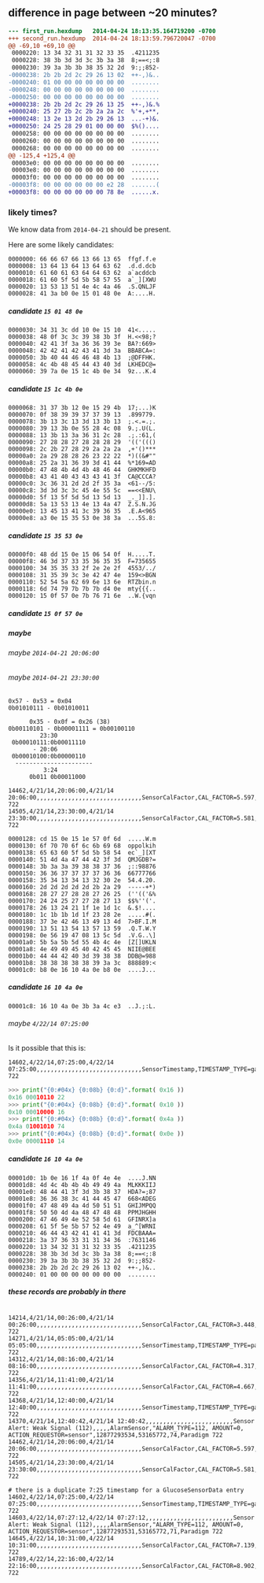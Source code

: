 ## difference in page between ~20 minutes?

```diff
--- first_run.hexdump	2014-04-24 18:13:35.164719200 -0700
+++ second_run.hexdump	2014-04-24 18:13:59.796720047 -0700
@@ -69,10 +69,10 @@
 0000220: 13 34 32 31 31 32 33 35  .4211235
 0000228: 38 3b 3d 3d 3c 3b 3a 38  8;==<;:8
 0000230: 39 3a 3b 3b 38 35 32 2d  9:;;852-
-0000238: 2b 2b 2d 2c 29 26 13 02  ++-,)&..
-0000240: 01 00 00 00 00 00 00 00  ........
-0000248: 00 00 00 00 00 00 00 00  ........
-0000250: 00 00 00 00 00 00 00 00  ........
+0000238: 2b 2b 2d 2c 29 26 13 25  ++-,)&.%
+0000240: 25 27 2b 2c 2b 2a 2a 2c  %'+,+**,
+0000248: 13 2e 13 2d 2b 29 26 13  ...-+)&.
+0000250: 24 25 28 29 01 00 00 00  $%()....
 0000258: 00 00 00 00 00 00 00 00  ........
 0000260: 00 00 00 00 00 00 00 00  ........
 0000268: 00 00 00 00 00 00 00 00  ........
@@ -125,4 +125,4 @@
 00003e0: 00 00 00 00 00 00 00 00  ........
 00003e8: 00 00 00 00 00 00 00 00  ........
 00003f0: 00 00 00 00 00 00 00 00  ........
-00003f8: 00 00 00 00 00 00 e2 28  .......(
+00003f8: 00 00 00 00 00 00 78 8e  ......x.
```

### likely times?

We know data from `2014-04-21` should be present.

Here are some likely candidates:


    0000000: 66 66 67 66 13 66 13 65  ffgf.f.e
    0000008: 13 64 13 64 13 64 63 62  .d.d.dcb
    0000010: 61 60 61 63 64 64 63 62  a`acddcb
    0000018: 61 60 5f 5d 5b 58 57 55  a`_][XWU
    0000020: 13 53 13 51 4e 4c 4a 46  .S.QNLJF
    0000028: 41 3a b0 0e 15 01 48 0e  A:....H.

##### candidate `15 01 48 0e`

    0000030: 34 31 3c dd 10 0e 15 10  41<.....
    0000038: 48 0f 3c 3c 39 38 3b 3f  H.<<98;?
    0000040: 42 41 3f 3a 36 36 39 3e  BA?:669>
    0000048: 42 42 41 42 43 41 3d 3a  BBABCA=:
    0000050: 3b 40 44 46 46 48 4b 13  ;@DFFHK.
    0000058: 4c 4b 48 45 44 43 40 3d  LKHEDC@=
    0000060: 39 7a 0e 15 1c 4b 0e 34  9z...K.4

##### candidate `15 1c 4b 0e`

    0000068: 31 37 3b 12 0e 15 29 4b  17;...)K
    0000070: 0f 38 39 39 37 37 39 13  .899779.
    0000078: 3b 13 3c 13 3d 13 3b 13  ;.<.=.;.
    0000080: 39 13 3b 0e 55 28 4c 08  9.;.U(L.
    0000088: 13 3b 13 3a 36 31 2c 28  .;.:61,(
    0000090: 27 28 28 27 28 28 28 29  '(('((()
    0000098: 2c 2b 27 28 29 2a 2a 2a  ,+'()***
    00000a0: 2a 29 28 28 26 23 22 22  *)((&#""
    00000a8: 25 2a 31 36 39 3d 41 44  %*169=AD
    00000b0: 47 48 4b 4d 4b 48 46 44  GHKMKHFD
    00000b8: 43 41 40 43 43 43 41 3f  CA@CCCA?
    00000c0: 3c 36 31 2d 2d 2f 35 3a  <61--/5:
    00000c8: 3d 3d 3c 3c 45 4e 55 5c  ==<<ENU\
    00000d0: 5f 13 5f 5d 5d 13 5d 13  _._]].].
    00000d8: 5a 13 53 13 4e 13 4a 47  Z.S.N.JG
    00000e0: 13 45 13 41 3c 39 36 35  .E.A<965
    00000e8: a3 0e 15 35 53 0e 38 3a  ...5S.8:

##### candidate `15 35 53 0e`

    00000f0: 48 dd 15 0e 15 06 54 0f  H.....T.
    00000f8: 46 3d 37 33 35 36 35 35  F=735655
    0000100: 34 35 35 33 2f 2e 2e 2f  4553/../
    0000108: 31 35 39 3c 3e 42 47 4e  159<>BGN
    0000110: 52 54 5a 62 69 6e 13 6e  RTZbin.n
    0000118: 6d 74 79 7b 7b 7b d4 0e  mty{{{..
    0000120: 15 0f 57 0e 7b 76 71 6e  ..W.{vqn

##### candidate `15 0f 57 0e`

##### maybe
###### maybe `2014-04-21 20:06:00`
###### maybe `2014-04-21 23:30:00`
```
0x57 - 0x53 = 0x04
0b01010111 - 0b01010011

      0x35 - 0x0f = 0x26 (38)
0b00110101 - 0b00001111 = 0b00100110
         23:30
 0b00010111:0b00011110
       - 20:06
 0b00010100:0b00000110
  ----------------------
          3:24
      0b011 0b00011000
```
```csv
14462,4/21/14,20:06:00,4/21/14 20:06:00,,,,,,,,,,,,,,,,,,,,,,,,,,,,,,SensorCalFactor,CAL_FACTOR=5.597,12877294045,53165772,592,Paradigm 722
14505,4/21/14,23:30:00,4/21/14 23:30:00,,,,,,,,,,,,,,,,,,,,,,,,,,,,,,SensorCalFactor,CAL_FACTOR=5.581,12877294002,53165772,549,Paradigm 722
```

    0000128: cd 15 0e 15 1e 57 0f 6d  .....W.m
    0000130: 6f 70 70 6f 6c 6b 69 68  oppolkih
    0000138: 65 63 60 5f 5d 5b 58 54  ec`_][XT
    0000140: 51 4d 4a 47 44 42 3f 3d  QMJGDB?=
    0000148: 3b 3a 3a 39 38 38 37 36  ;::98876
    0000150: 36 36 37 37 37 37 36 36  66777766
    0000158: 35 34 13 34 13 32 30 2e  54.4.20.
    0000160: 2d 2d 2d 2d 2d 2b 2a 29  -----+*)
    0000168: 28 27 27 28 28 27 26 25  (''(('&%
    0000170: 24 24 25 27 27 28 27 13  $$%''('.
    0000178: 26 13 24 21 1f 1e 1d 1c  &.$!....
    0000180: 1c 1b 1b 1d 1f 23 28 2e  .....#(.
    0000188: 37 3e 42 46 13 49 13 4d  7>BF.I.M
    0000190: 13 51 13 54 13 57 13 59  .Q.T.W.Y
    0000198: 0e 56 19 47 08 13 5c 5d  .V.G..\]
    00001a0: 5b 5a 5b 5d 55 4b 4c 4e  [Z[]UKLN
    00001a8: 4e 49 49 45 40 42 45 45  NIIE@BEE
    00001b0: 44 44 42 40 3d 39 38 38  DDB@=988
    00001b8: 38 38 38 38 38 39 3a 3c  888889:<
    00001c0: b8 0e 16 10 4a 0e b8 0e  ....J...

##### candidate `16 10 4a 0e`

    00001c8: 16 10 4a 0e 3b 3a 4c e3  ..J.;:L.

###### maybe `4/22/14 07:25:00`
Is it possible that this is:

```csv
14602,4/22/14,07:25:00,4/22/14 07:25:00,,,,,,,,,,,,,,,,,,,,,,,,,,,,,,SensorTimestamp,TIMESTAMP_TYPE=gap,12877293906,53165772,453,Paradigm 722

```
```python
>>> print("{0:#04x} {0:08b} {0:d}".format( 0x16 ))
0x16 00010110 22
>>> print("{0:#04x} {0:08b} {0:d}".format( 0x10 ))
0x10 00010000 16
>>> print("{0:#04x} {0:08b} {0:d}".format( 0x4a ))
0x4a 01001010 74
>>> print("{0:#04x} {0:08b} {0:d}".format( 0x0e ))
0x0e 00001110 14
```


##### candidate `16 10 4a 0e`

    00001d0: 1b 0e 16 1f 4a 0f 4e 4e  ....J.NN
    00001d8: 4d 4c 4b 4b 4b 49 49 4a  MLKKKIIJ
    00001e0: 48 44 41 3f 3d 3b 38 37  HDA?=;87
    00001e8: 36 36 38 3c 41 44 45 47  668<ADEG
    00001f0: 47 48 49 4a 4d 50 51 51  GHIJMPQQ
    00001f8: 50 50 4d 4a 48 47 48 48  PPMJHGHH
    0000200: 47 46 49 4e 52 58 5d 61  GFINRX]a
    0000208: 61 5f 5e 5b 57 52 4e 49  a_^[WRNI
    0000210: 46 44 43 42 41 41 41 3d  FDCBAAA=
    0000218: 3a 37 36 33 31 31 34 36  :7631146
    0000220: 13 34 32 31 31 32 33 35  .4211235
    0000228: 38 3b 3d 3d 3c 3b 3a 38  8;==<;:8
    0000230: 39 3a 3b 3b 38 35 32 2d  9:;;852-
    0000238: 2b 2b 2d 2c 29 26 13 02  ++-,)&..
    0000240: 01 00 00 00 00 00 00 00  ........


##### these records are probably in there
```csv

14214,4/21/14,00:26:00,4/21/14 00:26:00,,,,,,,,,,,,,,,,,,,,,,,,,,,,,,SensorCalFactor,CAL_FACTOR=3.448,12877294289,53165772,836,Paradigm 722
14271,4/21/14,05:05:00,4/21/14 05:05:00,,,,,,,,,,,,,,,,,,,,,,,,,,,,,,SensorTimestamp,TIMESTAMP_TYPE=page_end,12877294232,53165772,779,Paradigm 722
14312,4/21/14,08:16:00,4/21/14 08:16:00,,,,,,,,,,,,,,,,,,,,,,,,,,,,,,SensorCalFactor,CAL_FACTOR=4.317,12877294192,53165772,739,Paradigm 722
14356,4/21/14,11:41:00,4/21/14 11:41:00,,,,,,,,,,,,,,,,,,,,,,,,,,,,,,SensorCalFactor,CAL_FACTOR=4.667,12877294149,53165772,696,Paradigm 722
14368,4/21/14,12:40:00,4/21/14 12:40:00,,,,,,,,,,,,,,,,,,,,,,,,,,,,,,SensorTimestamp,TIMESTAMP_TYPE=gap,12877294136,53165772,683,Paradigm 722
14370,4/21/14,12:40:42,4/21/14 12:40:42,,,,,,,,,,,,,,,,,,,,,,,,,Sensor Alert: Weak Signal (112),,,,,AlarmSensor,"ALARM_TYPE=112, AMOUNT=0, ACTION_REQUESTOR=sensor",12877293534,53165772,74,Paradigm 722
14462,4/21/14,20:06:00,4/21/14 20:06:00,,,,,,,,,,,,,,,,,,,,,,,,,,,,,,SensorCalFactor,CAL_FACTOR=5.597,12877294045,53165772,592,Paradigm 722
14505,4/21/14,23:30:00,4/21/14 23:30:00,,,,,,,,,,,,,,,,,,,,,,,,,,,,,,SensorCalFactor,CAL_FACTOR=5.581,12877294002,53165772,549,Paradigm 722

# there is a duplicate 7:25 timestamp for a GlucoseSensorData entry
14602,4/22/14,07:25:00,4/22/14 07:25:00,,,,,,,,,,,,,,,,,,,,,,,,,,,,,,SensorTimestamp,TIMESTAMP_TYPE=gap,12877293906,53165772,453,Paradigm 722
14603,4/22/14,07:27:12,4/22/14 07:27:12,,,,,,,,,,,,,,,,,,,,,,,,,Sensor Alert: Weak Signal (112),,,,,AlarmSensor,"ALARM_TYPE=112, AMOUNT=0, ACTION_REQUESTOR=sensor",12877293531,53165772,71,Paradigm 722
14645,4/22/14,10:31:00,4/22/14 10:31:00,,,,,,,,,,,,,,,,,,,,,,,,,,,,,,SensorCalFactor,CAL_FACTOR=7.139,12877293866,53165772,413,Paradigm 722
14789,4/22/14,22:16:00,4/22/14 22:16:00,,,,,,,,,,,,,,,,,,,,,,,,,,,,,,SensorCalFactor,CAL_FACTOR=8.902,12877293723,53165772,270,Paradigm 722
```

